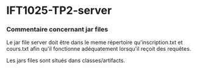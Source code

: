 # IFT1025-TP2-server

<h3>Commentaire concernant jar files</h3>
<p>Le jar file server doit être dans le meme répertoire qu'inscription.txt et cours.txt afin qu'il fonctionne 
adéquatement lorsqu'il reçoit des requêtes.
</p>
<p>
Les jars files sont situés dans classes/artifacts.
</p>
